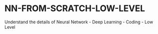 # NN-FROM-SCRATCH-LOW-LEVEL
Understand the details of Neural Network - Deep Learning - Coding - Low Level
